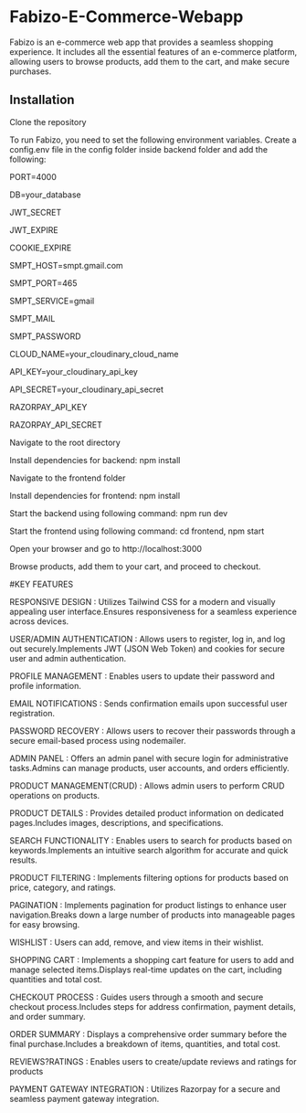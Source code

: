 # Fabizo-E-Commerce-Webapp
Fabizo is an e-commerce web app that provides a seamless shopping experience. It includes all the essential features of an e-commerce platform, allowing users to browse products, add them to the cart, and make secure purchases.

## Installation
Clone the repository

To run Fabizo, you need to set the following environment variables. Create a config.env file in the config folder inside backend folder and add the following:

PORT=4000

DB=your_database

JWT_SECRET

JWT_EXPIRE

COOKIE_EXPIRE

SMPT_HOST=smpt.gmail.com

SMPT_PORT=465

SMPT_SERVICE=gmail

SMPT_MAIL

SMPT_PASSWORD

CLOUD_NAME=your_cloudinary_cloud_name

API_KEY=your_cloudinary_api_key

API_SECRET=your_cloudinary_api_secret

RAZORPAY_API_KEY

RAZORPAY_API_SECRET


Navigate to the root directory

Install dependencies for backend: npm install

Navigate to the frontend folder

Install dependencies for frontend: npm install

Start the backend using following command: npm run dev

Start the frontend using following command: cd frontend, npm start

Open your browser and go to http://localhost:3000

Browse products, add them to your cart, and proceed to checkout.

#KEY FEATURES


RESPONSIVE DESIGN : Utilizes Tailwind CSS for a modern and visually appealing user interface.Ensures responsiveness for a seamless experience across devices.

USER/ADMIN AUTHENTICATION : Allows users to register, log in, and log out securely.Implements JWT (JSON Web Token) and cookies for secure user and admin authentication.

PROFILE MANAGEMENT : Enables users to update their password and profile information.

EMAIL NOTIFICATIONS : Sends confirmation emails upon successful user registration. 

PASSWORD RECOVERY : Allows users to recover their passwords through a secure email-based process using nodemailer.


ADMIN PANEL : Offers an admin panel with secure login for administrative tasks.Admins can manage products, user accounts, and orders efficiently.

PRODUCT MANAGEMENT(CRUD) : Allows admin users to perform CRUD operations on products.


PRODUCT DETAILS : Provides detailed product information on dedicated pages.Includes images, descriptions, and specifications.

SEARCH FUNCTIONALITY : Enables users to search for products based on keywords.Implements an intuitive search algorithm for accurate and quick results.

PRODUCT FILTERING : Implements filtering options for products based on price, category, and ratings.

PAGINATION : Implements pagination for product listings to enhance user navigation.Breaks down a large number of products into manageable pages for easy browsing.


WISHLIST : Users can add, remove, and view items in their wishlist.

SHOPPING CART : Implements a shopping cart feature for users to add and manage selected items.Displays real-time updates on the cart, including quantities and total cost.

CHECKOUT PROCESS : Guides users through a smooth and secure checkout process.Includes steps for address confirmation, payment details, and order summary.

ORDER SUMMARY : Displays a comprehensive order summary before the final purchase.Includes a breakdown of items, quantities, and total cost.

REVIEWS?RATINGS : Enables users to create/update reviews and ratings for products

PAYMENT GATEWAY INTEGRATION : Utilizes Razorpay for a secure and seamless payment gateway integration.
